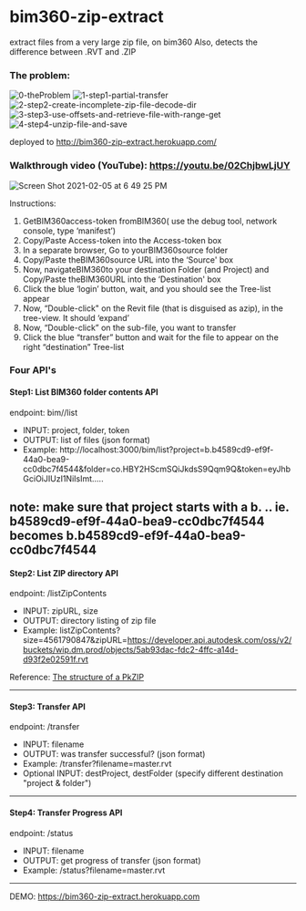 # bim360-zip-extract
extract files from a very large zip file, on bim360
Also, detects the difference between .RVT and .ZIP

### The problem:
![0-theProblem](https://user-images.githubusercontent.com/440241/152435523-75d191ec-1052-41ed-8fd7-6ab3be3b2157.JPG)
![1-step1-partial-transfer](https://user-images.githubusercontent.com/440241/152435543-1c69dd13-7e39-43bd-8128-d0c89f83986a.JPG)
![2-step2-create-incomplete-zip-file-decode-dir](https://user-images.githubusercontent.com/440241/152435560-d5f1b10e-aad5-40a3-b1dd-e6789db7bb83.JPG)
![3-step3-use-offsets-and-retrieve-file-with-range-get](https://user-images.githubusercontent.com/440241/152435573-8f263fff-361e-49b3-a9ed-1cc48887720d.JPG)
![4-step4-unzip-file-and-save](https://user-images.githubusercontent.com/440241/152435582-79b2fdf1-665d-4881-9f32-573c71ad6aca.JPG)



deployed to http://bim360-zip-extract.herokuapp.com/

### Walkthrough video (YouTube): https://youtu.be/02ChjbwLjUY

![Screen Shot 2021-02-05 at 6 49 25 PM](https://user-images.githubusercontent.com/440241/107471063-52ab8f80-6b21-11eb-92f8-ea1d6b5d61cb.JPG)

Instructions:
1. GetBIM360access-token fromBIM360( use the debug tool, network console, type ‘manifest’)
2. Copy/Paste Access-token into the Access-token box
3. In a separate browser, Go to yourBIM360source folder
4. Copy/Paste theBIM360source URL into the ‘Source' box
5. Now, navigateBIM360to your destination Folder (and Project) and Copy/Paste theBIM360URL into the ‘Destination' box
6. Click the blue ‘login’ button, wait, and you should see the Tree-list appear
7. Now, “Double-click" on the Revit file (that is disguised as azip), in the tree-view. It should ‘expand’
8. Now, “Double-click” on the sub-file, you want to transfer
9. Click the blue “transfer” button and wait for the file to appear on the right “destination” Tree-list



### Four API's


#### Step1: List BIM360 folder contents API

endpoint: bim//list
- INPUT:  project, folder, token
- OUTPUT: list of files (json format)
- Example: http://localhost:3000/bim/list?project=b.b4589cd9-ef9f-44a0-bea9-cc0dbc7f4544&folder=co.HBY2HScmSQiJkdsS9Qqm9Q&token=eyJhbGciOiJIUzI1NiIsImt.....

note: make sure that project starts with a b. .. ie. b4589cd9-ef9f-44a0-bea9-cc0dbc7f4544 becomes b.b4589cd9-ef9f-44a0-bea9-cc0dbc7f4544
---


#### Step2: List ZIP directory API

endpoint: /listZipContents
- INPUT:  zipURL, size
- OUTPUT: directory listing of zip file
- Example: listZipContents?size=4561790847&zipURL=https://developer.api.autodesk.com/oss/v2/buckets/wip.dm.prod/objects/5ab93dac-fdc2-4ffc-a14d-d93f2e02591f.rvt

Reference: [The structure of a PkZIP](https://users.cs.jmu.edu/buchhofp/forensics/formats/pkzip.html)

---


#### Step3: Transfer API

endpoint: /transfer
- INPUT:  filename
- OUTPUT: was transfer successful?  (json format)
- Example: /transfer?filename=master.rvt
- Optional INPUT: destProject, destFolder (specify different destination "project & folder")
---


#### Step4: Transfer Progress API

endpoint: /status
- INPUT:  filename
- OUTPUT: get progress of transfer (json format)
- Example: /status?filename=master.rvt

---

DEMO: https://bim360-zip-extract.herokuapp.com

